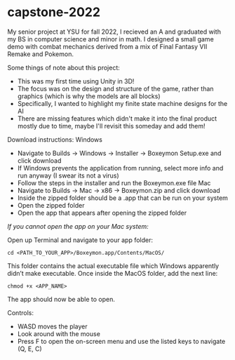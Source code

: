 # capstone-2022

My senior project at YSU for fall 2022, I recieved an A and graduated with my BS in computer science and minor in math.
I designed a small game demo with combat mechanics derived from a mix of Final Fantasy VII Remake and Pokemon.

Some things of note about this project:
 - This was my first time using Unity in 3D!
 - The focus was on the design and structure of the game, rather than graphics (which is why the models are all blocks)
 - Specifically, I wanted to highlight my finite state machine designs for the AI
 - There are missing features which didn't make it into the final product mostly due to time, maybe I'll revisit this someday and add them!
 
Download instructions:
Windows
 - Navigate to Builds -> Windows -> Installer -> Boxeymon Setup.exe and click download
 - If Windows prevents the application from running, select more info and run anyway (I swear its not a virus)
 - Follow the steps in the installer and run the Boxeymon.exe file
Mac
 - Navigate to Builds -> Mac -> x86 -> Boxeymon.zip and click download
 - Inside the zipped folder should be a .app that can be run on your system
 - Open the zipped folder
 - Open the app that appears after opening the zipped folder
 
 *If you cannot open the app on your Mac system:*
 
  Open up Terminal and navigate to your app folder:
  
  ```cd <PATH_TO_YOUR_APP>/Boxeymon.app/Contents/MacOS/```

  This folder contains the actual executable file which Windows apparently didn’t make executable. Once inside the MacOS folder, add the next line:

  ```chmod +x <APP_NAME>```
  
 The app should now be able to open. 


Controls:
 - WASD moves the player
 - Look around with the mouse
 - Press F to open the on-screen menu and use the listed keys to navigate (Q, E, C)
